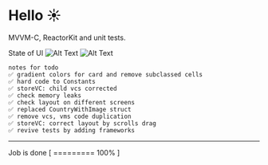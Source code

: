 #  Hello ☀️ 
MVVM-C, ReactorKit and unit tests.

State of UI
![Alt Text](https://i.imgur.com/tGNndIt.gif) ![Alt Text](https://i.imgur.com/gBk3yy0.gif)

	notes for todo
	✅ gradient colors for card and remove subclassed cells
	✅ hard code to Constants
	✅ storeVC: child vcs corrected
	✅ check memory leaks
	✅ check layout on different screens
	✅ replaced CountryWithImage struct
	✅ remove vcs, vms code duplication
	✅ storeVC: correct layout by scrolls drag
	✅ revive tests by adding frameworks

***
Job is done
[ ========= 100% ]